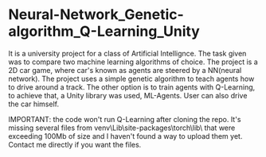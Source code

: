 # Neural-Network_Genetic-algorithm_Q-Learning_Unity
It is a university project for a class of Artificial Intellignce. The task given was to compare two machine learning algorithms of choice. The project is a 2D car game, where car's known as agents are steered by a NN(neural network). The project uses a simple genetic algorithm to teach agents how to drive around a track. The other option is to train agents with Q-Learning, to achieve that, a Unity library was used, ML-Agents. User can also drive the car himself. 

IMPORTANT: the code won't run Q-Learning after cloning the repo. It's missing several files from venv\Lib\site-packages\torch\lib\ that were exceeding 100Mb of size and I haven't found a way to upload them yet. Contact me directly if you want the files. 

